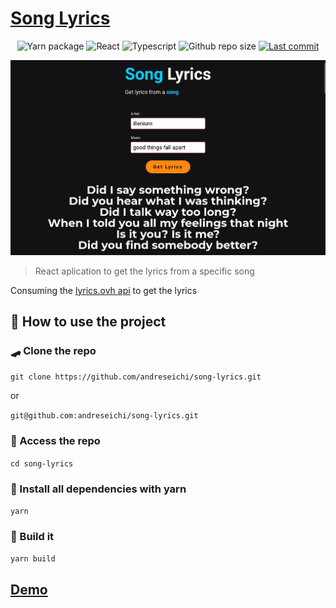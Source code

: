 # [Song Lyrics](https://song-lyrics-gamma.vercel.app/)

<p align="center">
    <img alt="Yarn package" src="https://img.shields.io/badge/Yarn-2C8EBB?style=for-the-badge&logo=yarn&logoColor=fff">
    <img alt="React" src="https://img.shields.io/badge/React-000?style=for-the-badge&logo=react">
    <img alt="Typescript" src="https://img.shields.io/badge/Typescript-fff?style=for-the-badge&logo=typescript">
    <img alt="Github repo size" src="https://img.shields.io/github/repo-size/andreseichi/song-lyrics?style=for-the-badge">
    <a href="https://github.com/andreseichi/song-lyrics/commits"><img alt="Last commit" src="https://img.shields.io/github/last-commit/andreseichi/song-lyrics?style=for-the-badge" /></a>
</p>

<div align="center">
  <img src="./screenshots/screenshot.png" alt="Screenshot">
</div>

> React aplication to get the lyrics from a specific song

Consuming the [lyrics.ovh api](https://lyricsovh.docs.apiary.io) to get the lyrics

## 🚀 How to use the project

### 🛹 Clone the repo

`git clone https://github.com/andreseichi/song-lyrics.git`

or

`git@github.com:andreseichi/song-lyrics.git`

### 📒 Access the repo

`cd song-lyrics`

### 🧭 Install all dependencies with yarn

`yarn`

### 🔨 Build it

`yarn build`

## [Demo]('https://song-lyrics-gamma.vercel.app/')

